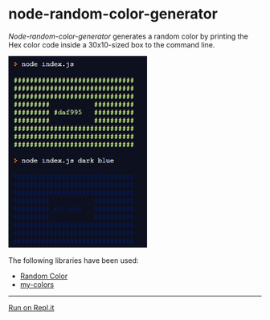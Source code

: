 # node-random-color-generator

_Node-random-color-generator_ generates a random color by printing the Hex color code inside a 30x10-sized box to the command line.

![Screenshot](/screenshot.jpg)

The following libraries have been used:

- [Random Color](https://github.com/davidmerfield/randomColor)
- [my-colors](https://www.npmjs.com/package/my-colors)

---

[Run on Repl.it](https://repl.it/github/hedi-far/node-random-color-generator)
